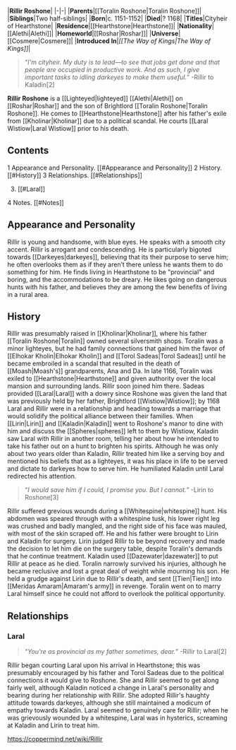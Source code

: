 |**Rillir Roshone**|
|-|-|
|**Parents**|[[Toralin Roshone\|Toralin Roshone]]|
|**Siblings**|Two half-siblings|
|**Born**|c. 1151-1152|
|**Died**|? 1168|
|**Titles**|Cityheir of Hearthstone|
|**Residence**|[[Hearthstone\|Hearthstone]]|
|**Nationality**|[[Alethi\|Alethi]]|
|**Homeworld**|[[Roshar\|Roshar]]|
|**Universe**|[[Cosmere\|Cosmere]]|
|**Introduced In**|*[[The Way of Kings\|The Way of Kings]]*|

>“*I'm cityheir. My duty is to lead—to see that jobs get done and that people are occupied in productive work. And as such, I give important tasks to idling darkeyes to make them useful.*”
\-Rillir to Kaladin[2]


**Rillir Roshone** is a [[Lighteyed\|lighteyed]] [[Alethi\|Alethi]] on [[Roshar\|Roshar]] and the son of Brightlord [[Toralin Roshone\|Toralin Roshone]]. He comes to [[Hearthstone\|Hearthstone]] after his father's exile from [[Kholinar\|Kholinar]] due to a political scandal. He courts [[Laral Wistiow\|Laral Wistiow]] prior to his death.

## Contents

1 Appearance and Personality. [[#Appearance and Personality]] 
2 History. [[#History]] 
3 Relationships. [[#Relationships]] 

3. [[#Laral]] 


4 Notes. [[#Notes]] 


## Appearance and Personality
Rillir is young and handsome, with blue eyes. He speaks with a smooth city accent.
Rillir is arrogant and condescending. He is particularly bigoted towards [[Darkeyes\|darkeyes]], believing that its their purpose to serve him; he often overlooks them as if they aren’t there unless he wants them to do something for him. He finds living in Hearthstone to be "provincial" and boring, and the accommodations to be dreary. He likes going on dangerous hunts with his father, and believes they are among the few benefits of living in a rural area.

## History
Rillir was presumably raised in [[Kholinar\|Kholinar]], where his father [[Toralin Roshone\|Toralin]] owned several silversmith shops. Toralin was a minor lighteyes, but he had family connections that gained him the favor of [[Elhokar Kholin\|Elhokar Kholin]] and [[Torol Sadeas\|Torol Sadeas]] until he became embroiled in a scandal that resulted in the death of [[Moash\|Moash's]] grandparents, Ana and Da. In late 1166, Toralin was exiled to [[Hearthstone\|Hearthstone]] and given authority over the local mansion and surrounding lands. Rillir soon joined him there. Sadeas provided [[Laral\|Laral]] with a dowry since Roshone was given the land that was previously held by her father, Brightlord [[Wistiow\|Wistiow]]; by 1168 Laral and Rillir were in a relationship and heading towards a marriage that would solidify the political alliance between their families.
When [[Lirin\|Lirin]] and [[Kaladin\|Kaladin]] went to Roshone's manor to dine with him and discuss the [[Spheres\|spheres]] left to them by Wistiow, Kaladin saw Laral with Rillir in another room, telling her about how he intended to take his father out on a hunt to brighten his spirits. Although he was only about two years older than Kaladin, Rillir treated him like a serving boy and mentioned his beliefs that as a lighteyes, it was his place in life to be served and dictate to darkeyes how to serve him. He humiliated Kaladin until Laral redirected his attention.

>“*I would save him if I could, I promise you. But I cannot.*”
\-Lirin to Roshone[3]

Rillir suffered grevious wounds during a [[Whitespine\|whitespine]] hunt. His abdomen was speared through with a whitespine tusk, his lower right leg was crushed and badly mangled, and the right side of his face was mauled, with most of the skin scraped off. He and his father were brought to Lirin and Kaladin for surgery. Lirin judged Rillir to be beyond recovery and made the decision to let him die on the surgery table, despite Toralin's demands that he continue treatment. Kaladin used [[Dazewater\|dazewater]] to put Rillir at peace as he died.
Toralin narrowly survived his injuries, although he became reclusive and lost a great deal of weight while mourning his son. He held a grudge against Lirin due to Rillir's death, and sent [[Tien\|Tien]] into [[Meridas Amaram\|Amaram's army]] in revenge. Toralin went on to marry Laral himself since he could not afford to overlook the political opportunity.

## Relationships
### Laral
>“*You're as provincial as my father sometimes, dear.*”
\-Rillir to Laral[2]


Rillir began courting Laral upon his arrival in Hearthstone; this was presumably encouraged by his father and Torol Sadeas due to the political connections it would give to Roshone. She and Rillir seemed to get along fairly well, although Kaladin noticed a change in Laral's personality and bearing during her relationship with Rillir. She adopted Rillir's haughty attitude towards darkeyes, although she still maintained a modicum of empathy towards Kaladin. Laral seemed to genuinely care for Rillir; when he was grievously wounded by a whitespine, Laral was in hysterics, screaming at Kaladin and Lirin to treat him.



https://coppermind.net/wiki/Rillir